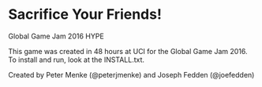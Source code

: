 # Sacrifice Your Friends!
Global Game Jam 2016 HYPE

This game was created in 48 hours at UCI for the Global Game Jam 2016.
To install and run, look at the INSTALL.txt.

Created by Peter Menke (@peterjmenke) and Joseph Fedden (@joefedden)
